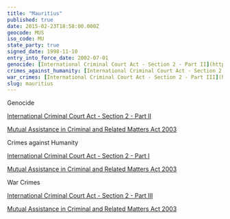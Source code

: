 ```yaml
---
title: "Mauritius"
published: true
date: 2015-02-23T18:58:00.000Z
geocode: MUS
iso_code: MU
state_party: true
signed_date: 1998-11-10
entry_into_force_date: 2002-07-01
genocide: [International Criminal Court Act - Section 2 - Part II](https://iccdb.hrlc.net/data/doc/467/keyword/46/) [Mutual Assistance in Criminal and Related Matters Act 2003](https://iccdb.hrlc.net/data/doc/327/keyword/46/)
crimes_against_humanity: [International Criminal Court Act - Section 2 - Part I](https://iccdb.hrlc.net/data/doc/467/keyword/13/) [Mutual Assistance in Criminal and Related Matters Act 2003](https://iccdb.hrlc.net/data/doc/327/keyword/13/)
war_crimes: [International Criminal Court Act - Section 2 - Part III](https://iccdb.hrlc.net/data/doc/467/keyword/145/) [Mutual Assistance in Criminal and Related Matters Act 2003](https://iccdb.hrlc.net/data/doc/327/keyword/145/)
slug: mauritius
---
```

Genocide

[International Criminal Court Act - Section 2 - Part II](https://iccdb.hrlc.net/data/doc/467/keyword/46/)

[Mutual Assistance in Criminal and Related Matters Act 2003](https://iccdb.hrlc.net/data/doc/327/keyword/46/)

Crimes against Humanity

[International Criminal Court Act - Section 2 - Part I](https://iccdb.hrlc.net/data/doc/467/keyword/13/)

[Mutual Assistance in Criminal and Related Matters Act 2003](https://iccdb.hrlc.net/data/doc/327/keyword/13/)

War Crimes

[International Criminal Court Act - Section 2 - Part III](https://iccdb.hrlc.net/data/doc/467/keyword/145/)

[Mutual Assistance in Criminal and Related Matters Act 2003](https://iccdb.hrlc.net/data/doc/327/keyword/145/)


